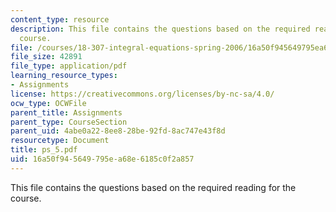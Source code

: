```yaml
---
content_type: resource
description: This file contains the questions based on the required reading for the
  course.
file: /courses/18-307-integral-equations-spring-2006/16a50f945649795ea68e6185c0f2a857_ps_5.pdf
file_size: 42891
file_type: application/pdf
learning_resource_types:
- Assignments
license: https://creativecommons.org/licenses/by-nc-sa/4.0/
ocw_type: OCWFile
parent_title: Assignments
parent_type: CourseSection
parent_uid: 4abe0a22-8ee8-28be-92fd-8ac747e43f8d
resourcetype: Document
title: ps_5.pdf
uid: 16a50f94-5649-795e-a68e-6185c0f2a857
---
```

This file contains the questions based on the required reading for the course.